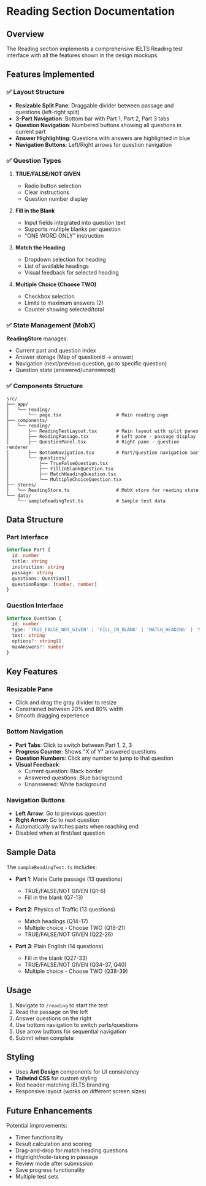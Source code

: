# Reading Section Documentation

## Overview

The Reading section implements a comprehensive IELTS Reading test interface with all the features shown in the design mockups.

## Features Implemented

### ✅ Layout Structure
- **Resizable Split Pane**: Draggable divider between passage and questions (left-right split)
- **3-Part Navigation**: Bottom bar with Part 1, Part 2, Part 3 tabs
- **Question Navigation**: Numbered buttons showing all questions in current part
- **Answer Highlighting**: Questions with answers are highlighted in blue
- **Navigation Buttons**: Left/Right arrows for question navigation

### ✅ Question Types

1. **TRUE/FALSE/NOT GIVEN**
   - Radio button selection
   - Clear instructions
   - Question number display

2. **Fill in the Blank**
   - Input fields integrated into question text
   - Supports multiple blanks per question
   - "ONE WORD ONLY" instruction

3. **Match the Heading**
   - Dropdown selection for heading
   - List of available headings
   - Visual feedback for selected heading

4. **Multiple Choice (Choose TWO)**
   - Checkbox selection
   - Limits to maximum answers (2)
   - Counter showing selected/total

### ✅ State Management (MobX)

**ReadingStore** manages:
- Current part and question index
- Answer storage (Map of questionId → answer)
- Navigation (next/previous question, go to specific question)
- Question state (answered/unanswered)

### ✅ Components Structure

```
src/
├── app/
│   └── reading/
│       └── page.tsx                    # Main reading page
├── components/
│   └── reading/
│       ├── ReadingTestLayout.tsx       # Main layout with split panes
│       ├── ReadingPassage.tsx          # Left pane - passage display
│       ├── QuestionPanel.tsx           # Right pane - question renderer
│       ├── BottomNavigation.tsx        # Part/question navigation bar
│       └── questions/
│           ├── TrueFalseQuestion.tsx
│           ├── FillInBlankQuestion.tsx
│           ├── MatchHeadingQuestion.tsx
│           └── MultipleChoiceQuestion.tsx
├── stores/
│   └── ReadingStore.ts                 # MobX store for reading state
└── data/
    └── sampleReadingTest.ts            # Sample test data
```

## Data Structure

### Part Interface
```typescript
interface Part {
  id: number
  title: string
  instruction: string
  passage: string
  questions: Question[]
  questionRange: [number, number]
}
```

### Question Interface
```typescript
interface Question {
  id: number
  type: 'TRUE_FALSE_NOT_GIVEN' | 'FILL_IN_BLANK' | 'MATCH_HEADING' | 'MULTIPLE_CHOICE'
  text: string
  options?: string[]
  maxAnswers?: number
}
```

## Key Features

### Resizable Pane
- Click and drag the gray divider to resize
- Constrained between 20% and 80% width
- Smooth dragging experience

### Bottom Navigation
- **Part Tabs**: Click to switch between Part 1, 2, 3
- **Progress Counter**: Shows "X of Y" answered questions
- **Question Numbers**: Click any number to jump to that question
- **Visual Feedback**: 
  - Current question: Black border
  - Answered questions: Blue background
  - Unanswered: White background

### Navigation Buttons
- **Left Arrow**: Go to previous question
- **Right Arrow**: Go to next question
- Automatically switches parts when reaching end
- Disabled when at first/last question

## Sample Data

The `sampleReadingTest.ts` includes:
- **Part 1**: Marie Curie passage (13 questions)
  - TRUE/FALSE/NOT GIVEN (Q1-6)
  - Fill in the blank (Q7-13)
  
- **Part 2**: Physics of Traffic (13 questions)
  - Match headings (Q14-17)
  - Multiple choice - Choose TWO (Q18-21)
  - TRUE/FALSE/NOT GIVEN (Q22-26)
  
- **Part 3**: Plain English (14 questions)
  - Fill in the blank (Q27-33)
  - TRUE/FALSE/NOT GIVEN (Q34-37, Q40)
  - Multiple choice - Choose TWO (Q38-39)

## Usage

1. Navigate to `/reading` to start the test
2. Read the passage on the left
3. Answer questions on the right
4. Use bottom navigation to switch parts/questions
5. Use arrow buttons for sequential navigation
6. Submit when complete

## Styling

- Uses **Ant Design** components for UI consistency
- **Tailwind CSS** for custom styling
- Red header matching IELTS branding
- Responsive layout (works on different screen sizes)

## Future Enhancements

Potential improvements:
- Timer functionality
- Result calculation and scoring
- Drag-and-drop for match heading questions
- Highlight/note-taking in passage
- Review mode after submission
- Save progress functionality
- Multiple test sets
